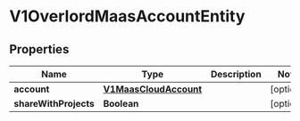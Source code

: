 # V1OverlordMaasAccountEntity

## Properties
Name | Type | Description | Notes
------------ | ------------- | ------------- | -------------
**account** | [**V1MaasCloudAccount**](V1MaasCloudAccount.md) |  |  [optional]
**shareWithProjects** | **Boolean** |  |  [optional]
